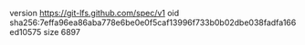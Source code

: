 version https://git-lfs.github.com/spec/v1
oid sha256:7effa96ea86aba778e6be0e0f5caf13996f733b0b02dbe038fadfa166ed10575
size 6897
